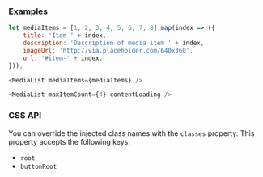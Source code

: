### Examples

```js
let mediaItems = [1, 2, 3, 4, 5, 6, 7, 8].map(index => ({
    title: 'Item ' + index,
    description: 'Description of media item ' + index,
    imageUrl: 'http://via.placeholder.com/640x360',
    url: '#item-' + index,
}));

<MediaList mediaItems={mediaItems} />
```


```js
<MediaList maxItemCount={4} contentLoading />
```

### CSS API

You can override the injected class names with the ``classes`` property. This
property accepts the following keys:

* ``root``
* ``buttonRoot``
